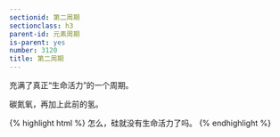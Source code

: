 ```yaml
---
sectionid: 第二周期
sectionclass: h3
parent-id: 元素周期
is-parent: yes
number: 3120
title: 第二周期
---
```

充满了真正“生命活力”的一个周期。

碳氮氧，再加上此前的氢。

{% highlight html %}
怎么，硅就没有生命活力了吗。
{% endhighlight %}